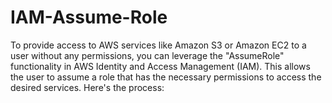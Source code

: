 # IAM-Assume-Role
To provide access to AWS services like Amazon S3 or Amazon EC2 to a user without any permissions, you can leverage the "AssumeRole" functionality in AWS Identity and Access Management (IAM). This allows the user to assume a role that has the necessary permissions to access the desired services. Here's the process:
